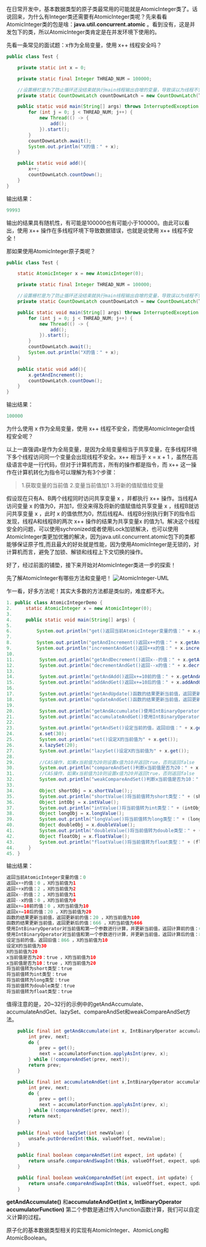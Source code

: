 在日常开发中，基本数据类型的原子类最常用的可能就是AtomicInteger类了。话说回来，为什么有Integer类还需要有AtomicInteger类呢？先来看看AtomicInteger类的包是啥：**java.util.concurrent.atomic** 。看到没有，这是并发包下的类，所以AtomicInteger类肯定是在并发环境下使用的。

先看一条常见的面试题：x作为全局变量，使用 x++ 线程安全吗？

```java
public class Test {

    private static int x = 0;

    private static final Integer THREAD_NUM = 100000;

    //设置栅栏是为了防止循环还没结束就执行main线程输出自增的变量，导致误以为线程不安全
    private static CountDownLatch countDownLatch = new CountDownLatch(THREAD_NUM);

    public static void main(String[] args) throws InterruptedException {
        for (int j = 0; j < THREAD_NUM; j++) {
            new Thread(() -> {
                add();
            }).start();
        }
        countDownLatch.await();
        System.out.println("X的值：" + x);
    }

    public static void add(){
        x++;
        countDownLatch.countDown();
    }
}
```
输出结果：
```java
99993
```

输出的结果具有随机性，有可能是100000也有可能小于100000。由此可以看出，使用 x++ 操作在多线程环境下导致数据错误，也就是说使用 x++ 线程不安全！

那如果使用AtomicInteger原子类呢？
```java
public class Test {

    static AtomicInteger x = new AtomicInteger(0);

    private static final Integer THREAD_NUM = 100000;

    //设置栅栏是为了防止循环还没结束就执行main线程输出自增的变量，导致误以为线程不安全
    private static CountDownLatch countDownLatch = new CountDownLatch(THREAD_NUM);

    public static void main(String[] args) throws InterruptedException {
        for (int j = 0; j < THREAD_NUM; j++) {
            new Thread(() -> {
                add();
            }).start();
        }
        countDownLatch.await();
        System.out.println("X的值：" + x);
    }

    public static void add(){
        x.getAndIncrement();
        countDownLatch.countDown();
    }
}
```
输出结果：
```java
100000
```

为什么使用 x 作为全局变量，使用 x++ 线程不安全，而使用AtomicInteger会线程安全呢？

以上一直强调x是作为全局变量，是因为全局变量相当于共享变量，在多线程环境下多个线程访问同一个变量会出现线程不安全。x++ 相当于 x = x + 1 ，虽然在高级语言中是一行代码，但对于计算机而言，所有的操作都是指令，而 x++ 这一操作在计算机转化为指令可以理解为有3个步骤：
>1.获取变量的当前值
2.变量当前值加1
3.将新的值赋值给变量

假设现在只有A、B两个线程同时访问共享变量 x ，并都执行 x++ 操作。当线程A访问变量 x 的值为0，并加1，但没来得及将新的值赋值给共享变量 x ，线程B就访问共享变量 x ，此时 x 的值依然为0，然后线程A、线程B分别执行剩下的指令后发现，线程A和线程B的两次 x++ 操作的结果为共享变量x 的值为1。解决这个线程安全的问题，可以使用sychronized或者使用Lock加锁解决，也可以使用AtomicInteger类更加优雅的解决，因为java.util.concurrent.atomic包下的类都能够保证原子性,而且最大的好处就是性能，因为使用AtomicInteger是无锁的，对计算机而言，避免了加锁、解锁和线程上下文切换的操作。

好了，经过前面的铺垫，接下来开始对AtomicInteger类进一步的探索！

先了解AtomicInteger有哪些方法和变量吧！
![AtomicInteger-UML](https://raw.githubusercontent.com/MuggleLee/PicGo/master/Atomic/AtomicInteger/AtomicInteger-UML.jpg)

乍一看，好多方法呢！其实大多数的方法都是类似的，难度都不大。
```java
1. public class AtomicIntegerDemo {
2.     static AtomicInteger x = new AtomicInteger(0);
3. 
4.     public static void main(String[] args) {
5. 
6.         System.out.println("get()返回当前AtomicInteger变量的值：" + x.get());
7. 
8.         System.out.println("getAndIncrement()返回x++的值：" + x.getAndIncrement() + " ，X的当前值为" + x.get());
9.         System.out.println("incrementAndGet()返回++x的值：" + x.incrementAndGet() + " ，X的当前值为" + x.get());
10. 
11.         System.out.println("getAndDecrement()返回x--的值：" + x.getAndDecrement() + " ，X的当前值为" + x.get());
12.         System.out.println("decrementAndGet()返回--x的值：" + x.decrementAndGet() + " ，X的当前值为" + x.get());
13. 
14.         System.out.println("getAndAdd()返回x+=10前的值：" + x.getAndAdd(10) + " ，X的当前值为" + x.get());
15.         System.out.println("addAndGet()返回x+=10后的值：" + x.addAndGet(10) + " ，X的当前值为" + x.get());
16. 
17.         System.out.println("getAndUpdate()函数的结果更新当前值，返回更新前的值：" + x.getAndUpdate(t -> 100) + " ，X的当前值为" + x.get());
18.         System.out.println("updateAndGet()函数的结果更新当前值，返回更新后的值：" + x.updateAndGet(t -> 666) + " ，X的当前值为" + x.get());
19. 
20.         System.out.println("getAndAccumulate()使用IntBinaryOperator对当前值和第一个参数进行计算，并更新当前值，返回计算前的值：" + x.getAndAccumulate(100, (s1, s2) -> s1 + s2) + " ，X的当前值为" + x.get());
21.         System.out.println("accumulateAndGet()使用IntBinaryOperator对当前值和第一个参数进行计算，并更新当前值，返回计算后的值：" + x.accumulateAndGet(100, (s1, s2) -> s1 + s2) + " ，X的当前值为" + x.get());
22. 
23.         System.out.println("getAndSet()设定当前的值，返回旧值：" + x.getAndSet(10) + " ，X的当前值为" + x.get());
24.         x.set(30);
25.         System.out.println("set()设定X的当前值为" + x.get());
26.         x.lazySet(20);
27.         System.out.println("lazySet()设定X的当前值为" + x.get());
28. 
29.         //CAS操作，如果x当前值为20则设置x值为10并返回true，否则返回false
30.         System.out.println("compareAndSet()判断x当前值是否为20：" + x.compareAndSet(20, 10) + " ，X的当前值为" + x.get());
31.         //CAS操作，如果x当前值为10则设置x值为20并返回true，否则返回false
32.         System.out.println("weakCompareAndSet()判断x当前值是否为10：" + x.weakCompareAndSet(10, 20) + " ，X的当前值为" + x.get());
33. 
34.         Object shortObj = x.shortValue();;
35.         System.out.println("shortValue()将当前值转为short类型：" + (shortObj instanceof Short));
36.         Object intObj = x.intValue();
37.         System.out.println("intValue()将当前值转为int类型：" + (intObj instanceof Integer));
38.         Object longObj = x.longValue();
39.         System.out.println("longValue()将当前值转为long类型：" + (longObj instanceof Long));
40.         Object doubleObj = x.doubleValue();
41.         System.out.println("doubleValue()将当前值转为double类型：" + (doubleObj instanceof Double));
42.         Object floatObj = x.floatValue();
43.         System.out.println("floatValue()将当前值转为float类型：" + (floatObj instanceof Float));
44.     }
45. }
```
输出结果：
```java
返回当前AtomicInteger变量的值：0
返回x++的值：0 ，X的当前值为1
返回++x的值：2 ，X的当前值为2
返回x--的值：2 ，X的当前值为1
返回--x的值：0 ，X的当前值为0
返回x+=10前的值：0 ，X的当前值为10
返回x+=10后的值：20 ，X的当前值为20
函数的结果更新当前值，返回更新前的值：20 ，X的当前值为100
函数的结果更新当前值，返回更新后的值：666 ，X的当前值为666
使用IntBinaryOperator对当前值和第一个参数进行计算，并更新当前值，返回计算前的值：666 ，X的当前值为766
使用IntBinaryOperator对当前值和第一个参数进行计算，并更新当前值，返回计算后的值：866 ，X的当前值为866
设定当前的值，返回旧值：866 ，X的当前值为10
设定X的当前值为30
X的当前值为20
x当前值是否为20：true ，X的当前值为10
x当前值是否为10：true ，X的当前值为20
将当前值转为short类型：true
将当前值转为int类型：true
将当前值转为long类型：true
将当前值转为double类型：true
将当前值转为float类型：true
```


值得注意的是，20~32行的示例中的getAndAccumulate、accumulateAndGet、lazySet、compareAndSet和weakCompareAndSet方法。
```java
    public final int getAndAccumulate(int x, IntBinaryOperator accumulatorFunction) {
        int prev, next;
        do {
            prev = get();
            next = accumulatorFunction.applyAsInt(prev, x);
        } while (!compareAndSet(prev, next));
        return prev;
    }

    public final int accumulateAndGet(int x,IntBinaryOperator accumulatorFunction) {
        int prev, next;
        do {
            prev = get();
            next = accumulatorFunction.applyAsInt(prev, x);
        } while (!compareAndSet(prev, next));
        return next;
    }

    public final void lazySet(int newValue) {
        unsafe.putOrderedInt(this, valueOffset, newValue);
    }

    public final boolean compareAndSet(int expect, int update) {
        return unsafe.compareAndSwapInt(this, valueOffset, expect, update);
    }

    public final boolean weakCompareAndSet(int expect, int update) {
        return unsafe.compareAndSwapInt(this, valueOffset, expect, update);
    }
```
**getAndAccumulate()** 和**accumulateAndGet(int x, IntBinaryOperator accumulatorFunction)** 第二个参数是通过传入function函数计算，我们可以自定义计算的过程。







原子化的基本数据类型相关的实现有AtomicInteger、AtomicLong和AtomicBoolean。
